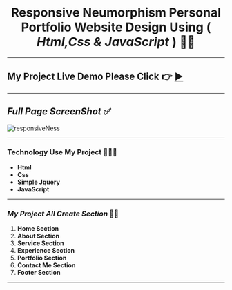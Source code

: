 # <center>Responsive Neumorphism Personal Portfolio Website Design Using ( ***Html,Css & JavaScript*** ) 👩‍💻 </center>
***
## My Project Live Demo Please Click 👉 [▶](https://md-ij.github.io/ResponsiveNeumorphismPersonalPortfolio/ 'Click For Live Project Demo')
***
## *Full Page ScreenShot* ✅
![responsiveNess](https://user-images.githubusercontent.com/106918656/200102595-c0c0ef38-48fa-4245-ae16-f1658694cba3.png)

***

### **Technology Use My Project** 👩🏾‍💻

- **Html**
- **Css**
- **Simple Jquery**
- **JavaScript**
***
### *My Project All Create Section* 👵🏿

1. **Home Section**
2. **About Section**
3. **Service Section**
4. **Experience Section**
5. **Portfolio Section**
6. **Contact Me Section**
7. **Footer Section**
***
